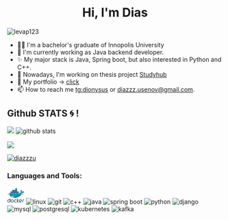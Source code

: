 <h1 align="center">Hi, I'm Dias</h1>
<p align="left"> <img src="https://komarev.com/ghpvc/?username=diazzzu&label=Profile%20views&color=0e75b6&style=flat" alt="levap123" /> </p>

- 👨‍💻 I'm a bachelor's graduate of Innopolis University
- 🏢 I'm currently working as Java backend developer.
- ✨ My major stack is Java, Spring boot, but also interested in Python and C++.
- 🚧 Nowadays, I'm working on thesis project [Studyhub](https://github.com/InnoStudyHub/back-end)
- 💼 My portfolio -> [click](https://drive.google.com/file/d/1vFYgWgD5hHpbbBq-BW8fXzRGjDtwbZ2l/view?usp=sharing) 
- 📫 How to reach me [tg:dionysus](https://t.me/dionyusus) or diazzz.usenov@gmail.com.


<p align="left">
</p>

## Github STATS :cyclone: !

<img src="https://github-readme-streak-stats.herokuapp.com/?user=diazzzu&theme=algolia&background=0d1117&date_format=M%20j%5B%2C%20Y%5D" />  ![github stats](https://github-readme-stats.vercel.app/api?username=diazzzu&show_icons=true&theme=algolia)

<img align="center" src = "https://github-readme-stats.vercel.app/api/top-langs/?username=diazzzu&layout=compact&theme=algolia"/>

<p align="left"> <a href="https://github.com/ryo-ma/github-profile-trophy"><img src="https://github-profile-trophy.vercel.app/?username=diazzzu" alt="diazzzu" /></a> </p>


<h3 align="left">Languages and Tools:</h3>
<p align="left"> 
  <img src="https://raw.githubusercontent.com/devicons/devicon/master/icons/docker/docker-original-wordmark.svg" alt="docker" width="40" height="40"/>
  <img src="https://www.vectorlogo.zone/logos/linux/linux-icon.svg" alt="linux" width="40" height="40"/>
  <img src="https://www.vectorlogo.zone/logos/git-scm/git-scm-icon.svg" alt="git" width="40" height="40"/>
  <img src="https://raw.githubusercontent.com/jmnote/z-icons/master/svg/cpp.svg" alt="c++" width="40" height="40"/>
  <img src="https://raw.githubusercontent.com/jmnote/z-icons/master/svg/java.svg" alt="java" width="40" height="40"/> 
  <img src="https://www.vectorlogo.zone/logos/springio/springio-icon.svg" alt="spring boot" width="40" height="40"/>
  <img src="https://www.vectorlogo.zone/logos/python/python-icon.svg" alt="python" width="40" height="40"/> 
  <img src="https://www.vectorlogo.zone/logos/djangoproject/djangoproject-icon.svg" alt="django" width="40" height="40"/> 
  <img src="https://www.vectorlogo.zone/logos/mysql/mysql-icon.svg" alt="mysql" width="40" height="40"/> 
  <img src="https://www.vectorlogo.zone/logos/postgresql/postgresql-icon.svg" alt="postgresql" width="40" height="40"/>
  <img src="https://www.vectorlogo.zone/logos/kubernetes/kubernetes-icon.svg" alt="kubernetes" width="40" height="40"/>
  <img src="https://www.vectorlogo.zone/logos/apache_kafka/apache_kafka-icon.svg" alt="kafka" width="40" height="40"/>
</p>
